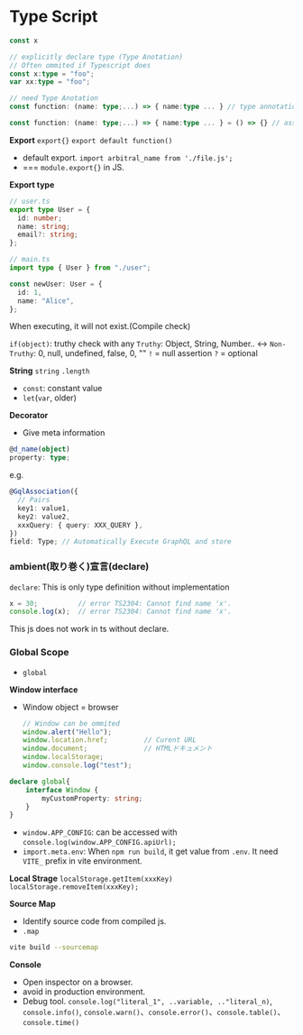 # Type Script


```ts
const x

// explicitly declare type (Type Anotation)
// Often ommited if Typescript does
const x:type = "foo";
var xx:type = "foo";

// need Type Anotation
const function: (name: type;...) => { name:type ... } // type annotation

const function: (name: type;...) => { name:type ... } = () => {} // assign 
```


**Export**
`export{}`
`export default function()`
* default export. `import arbitral_name from './file.js';`
* === `module.export{}` in JS.

**Export type**

```ts
// user.ts
export type User = {
  id: number;
  name: string;
  email?: string;
};

// main.ts
import type { User } from "./user";

const newUser: User = {
  id: 1,
  name: "Alice",
};
```
When executing, it will not exist.(Compile check)

`if(object)`: truthy check with any
`Truthy`: Object, String, Number.. <-> 
`Non-Truthy`: 0, null, undefined, false, 0, ""
`!` = null assertion
`?` = optional


**String**
`string`
`.length`


* `const`: constant value
* `let`(`var`, older)


**Decorator**
* Give meta information
```ts
@d_name(object)
property: type;
```
e.g.
```ts
@GqlAssociation({
  // Pairs
  key1: value1,
  key2: value2,
  xxxQuery: { query: XXX_QUERY },
})
field: Type; // Automatically Execute GraphQL and store
```

### ambient(取り巻く)宣言(declare)
`declare`: This is only type definition without implementation

```js
x = 30;          // error TS2304: Cannot find name 'x'.
console.log(x);  // error TS2304: Cannot find name 'x'.
```
This js does not work in ts without declare.

### Global Scope
* `global`


**Window interface**
* Window object = browser
    ```ts
    // Window can be ommited
    window.alert("Hello");
    window.location.href;         // Curent URL
    window.document;              // HTMLドキュメント
    window.localStorage;
    window.console.log("test");
    ```
```ts
declare global{
    interface Window {
        myCustomProperty: string;
    }
}
```

* `window.APP_CONFIG`: can be accessed with `console.log(window.APP_CONFIG.apiUrl);`
* `import.meta.env`: When `npm run build`, it get value from `.env`. It need `VITE_` prefix in vite environment.


**Local Strage**
`localStorage.getItem(xxxKey)`
`localStorage.removeItem(xxxKey);`


**Source Map**
* Identify source code from compiled js.
* `.map`
```bash
vite build --sourcemap
```

**Console**
* Open inspector on a browser.
* avoid in production environment.
* Debug tool.
`console.log("literal_1", ..variable, .."literal_n)`, `console.info()`, `console.warn()`、`console.error()`、`console.table()`、`console.time()`


